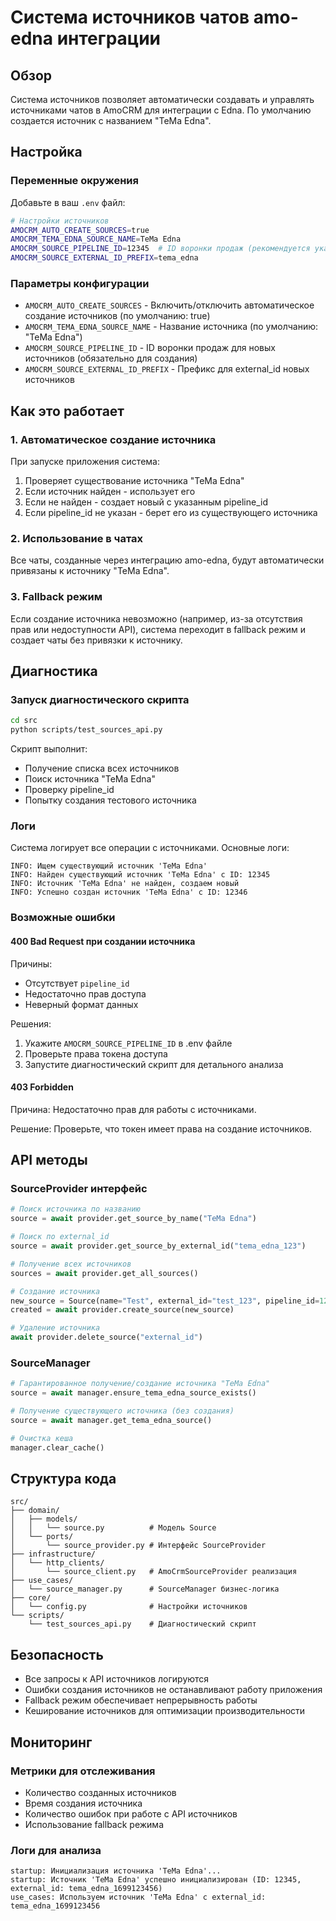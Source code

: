 # Система источников чатов amo-edna интеграции

## Обзор

Система источников позволяет автоматически создавать и управлять источниками чатов в AmoCRM для интеграции с Edna. По умолчанию создается источник с названием "TeMa Edna".

## Настройка

### Переменные окружения

Добавьте в ваш `.env` файл:

```bash
# Настройки источников
AMOCRM_AUTO_CREATE_SOURCES=true
AMOCRM_TEMA_EDNA_SOURCE_NAME=TeMa Edna
AMOCRM_SOURCE_PIPELINE_ID=12345  # ID воронки продаж (рекомендуется указать)
AMOCRM_SOURCE_EXTERNAL_ID_PREFIX=tema_edna
```

### Параметры конфигурации

- `AMOCRM_AUTO_CREATE_SOURCES` - Включить/отключить автоматическое создание источников (по умолчанию: true)
- `AMOCRM_TEMA_EDNA_SOURCE_NAME` - Название источника (по умолчанию: "TeMa Edna")
- `AMOCRM_SOURCE_PIPELINE_ID` - ID воронки продаж для новых источников (обязательно для создания)
- `AMOCRM_SOURCE_EXTERNAL_ID_PREFIX` - Префикс для external_id новых источников

## Как это работает

### 1. Автоматическое создание источника

При запуске приложения система:

1. Проверяет существование источника "TeMa Edna"
2. Если источник найден - использует его
3. Если не найден - создает новый с указанным pipeline_id
4. Если pipeline_id не указан - берет его из существующего источника

### 2. Использование в чатах

Все чаты, созданные через интеграцию amo-edna, будут автоматически привязаны к источнику "TeMa Edna".

### 3. Fallback режим

Если создание источника невозможно (например, из-за отсутствия прав или недоступности API), система переходит в fallback режим и создает чаты без привязки к источнику.

## Диагностика

### Запуск диагностического скрипта

```bash
cd src
python scripts/test_sources_api.py
```

Скрипт выполнит:
- Получение списка всех источников
- Поиск источника "TeMa Edna"
- Проверку pipeline_id
- Попытку создания тестового источника

### Логи

Система логирует все операции с источниками. Основные логи:

```
INFO: Ищем существующий источник 'TeMa Edna'
INFO: Найден существующий источник 'TeMa Edna' с ID: 12345
INFO: Источник 'TeMa Edna' не найден, создаем новый
INFO: Успешно создан источник 'TeMa Edna' с ID: 12346
```

### Возможные ошибки

#### 400 Bad Request при создании источника

Причины:
- Отсутствует `pipeline_id`
- Недостаточно прав доступа
- Неверный формат данных

Решения:
1. Укажите `AMOCRM_SOURCE_PIPELINE_ID` в .env файле
2. Проверьте права токена доступа
3. Запустите диагностический скрипт для детального анализа

#### 403 Forbidden

Причина: Недостаточно прав для работы с источниками.

Решение: Проверьте, что токен имеет права на создание источников.

## API методы

### SourceProvider интерфейс

```python
# Поиск источника по названию
source = await provider.get_source_by_name("TeMa Edna")

# Поиск по external_id
source = await provider.get_source_by_external_id("tema_edna_123")

# Получение всех источников
sources = await provider.get_all_sources()

# Создание источника
new_source = Source(name="Test", external_id="test_123", pipeline_id=12345)
created = await provider.create_source(new_source)

# Удаление источника
await provider.delete_source("external_id")
```

### SourceManager

```python
# Гарантированное получение/создание источника "TeMa Edna"
source = await manager.ensure_tema_edna_source_exists()

# Получение существующего источника (без создания)
source = await manager.get_tema_edna_source()

# Очистка кеша
manager.clear_cache()
```

## Структура кода

```
src/
├── domain/
│   ├── models/
│   │   └── source.py          # Модель Source
│   └── ports/
│       └── source_provider.py # Интерфейс SourceProvider
├── infrastructure/
│   └── http_clients/
│       └── source_client.py   # AmoCrmSourceProvider реализация
├── use_cases/
│   └── source_manager.py      # SourceManager бизнес-логика
├── core/
│   └── config.py              # Настройки источников
└── scripts/
    └── test_sources_api.py    # Диагностический скрипт
```

## Безопасность

- Все запросы к API источников логируются
- Ошибки создания источников не останавливают работу приложения
- Fallback режим обеспечивает непрерывность работы
- Кеширование источников для оптимизации производительности

## Мониторинг

### Метрики для отслеживания

- Количество созданных источников
- Время создания источника
- Количество ошибок при работе с API источников
- Использование fallback режима

### Логи для анализа

```
startup: Инициализация источника 'TeMa Edna'...
startup: Источник 'TeMa Edna' успешно инициализирован (ID: 12345, external_id: tema_edna_1699123456)
use_cases: Используем источник 'TeMa Edna' с external_id: tema_edna_1699123456
```
